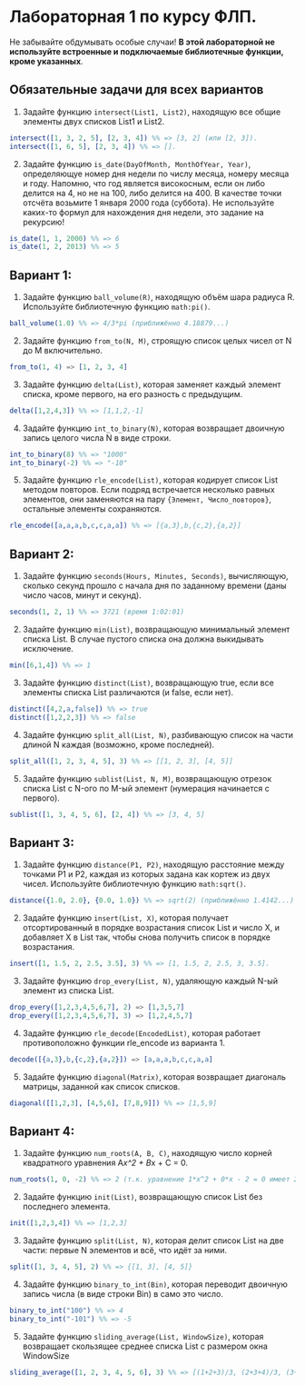 # Лабораторная 1 по курсу ФЛП.

Не забывайте обдумывать особые случаи! **В этой лабораторной не используйте встроенные и подключаемые библиотечные функции, кроме указанных**.

## Обязательные задачи для всех вариантов

1. Задайте функцию `intersect(List1, List2)`, находящую все общие элементы двух списков List1 и List2.

```erlang
intersect([1, 3, 2, 5], [2, 3, 4]) %% => [3, 2] (или [2, 3]).
intersect([1, 6, 5], [2, 3, 4]) %% => [].
```

2. Задайте функцию `is_date(DayOfMonth, MonthOfYear, Year)`, определяющуе номер дня недели по числу месяца, номеру месяца и году. 
Напомню, что год является високосным, если он либо делится на 4, но не на 100, либо делится на 400.
В качестве точки отсчёта возьмите 1 января 2000 года (суббота). Не используйте каких-то формул для нахождения дня недели, это задание на рекурсию!

```erlang
is_date(1, 1, 2000) %% => 6
is_date(1, 2, 2013) %% => 5
```

## Вариант 1:

1. Задайте функцию `ball_volume(R)`, находящую объём шара радиуса R. Используйте библиотечную функцию `math:pi()`.

```erlang
ball_volume(1.0) %% => 4/3*pi (приближённо 4.18879...)
```

2. Задайте функцию `from_to(N, M)`, строящую список целых чисел от N до M включительно.

```erlang
from_to(1, 4) => [1, 2, 3, 4]
```

3. Задайте функцию `delta(List)`, которая заменяет каждый элемент списка, кроме первого, на его разность с предыдущим.

```erlang
delta([1,2,4,3]) %% => [1,1,2,-1]
```

4. Задайте функцию `int_to_binary(N)`, которая возвращает двоичную запись целого числа N в виде строки.

```erlang
int_to_binary(8) %% => "1000"
int_to_binary(-2) %% => "-10"
```

5. Задайте функцию `rle_encode(List)`, которая кодирует список List методом повторов. 
Если подряд встречается несколько равных элементов, они заменяются на пару `{Элемент, Число_повторов}`, остальные элементы сохраняются.

```erlang
rle_encode([a,a,a,b,c,c,a,a]) %% => [{a,3},b,{c,2},{a,2}]
```

## Вариант 2:

1. Задайте функцию `seconds(Hours, Minutes, Seconds)`, вычисляющую, сколько секунд прошло с начала дня по заданному времени (даны число часов, минут и секунд).

```erlang
seconds(1, 2, 1) %% => 3721 (время 1:02:01)
```

2. Задайте функцию `min(List)`, возвращающую минимальный элемент списка List. В случае пустого списка она должна выкидывать исключение.

```erlang
min([6,1,4]) %% => 1
```

3. Задайте функцию `distinct(List)`, возвращающую true, если все элементы списка List различаются (и false, если нет).

```erlang
distinct([4,2,a,false]) %% => true
distinct([1,2,2,3]) %% => false
```

4. Задайте функцию `split_all(List, N)`, разбивающую список на части длиной N каждая (возможно, кроме последней).

```erlang
split_all([1, 2, 3, 4, 5], 3) %% => [[1, 2, 3], [4, 5]]
```

5. Задайте функцию `sublist(List, N, M)`, возвращающую отрезок списка List с N-ого по M-ый элемент (нумерация начинается с первого).

```erlang
sublist([1, 3, 4, 5, 6], [2, 4]) %% => [3, 4, 5]
```

## Вариант 3:

1. Задайте функцию `distance(P1, P2)`, находящую расстояние между точками P1 и P2, каждая из которых задана как кортеж из двух чисел. Используйте библиотечную функцию `math:sqrt()`.

```erlang
distance({1.0, 2.0}, {0.0, 1.0}) %% => sqrt(2) (приближённо 1.4142...)
```

2. Задайте функцию `insert(List, X)`, которая получает отсортированный в порядке возрастания список List и число X, и добавляет X в List так, чтобы снова получить список в порядке возрастания.

```erlang
insert([1, 1.5, 2, 2.5, 3.5], 3) %% => [1, 1.5, 2, 2.5, 3, 3.5].
```

3. Задайте функцию `drop_every(List, N)`, удаляющую каждый N-ый элемент из списка List.

```erlang
drop_every([1,2,3,4,5,6,7], 2) => [1,3,5,7]
drop_every([1,2,3,4,5,6,7], 3) => [1,2,4,5,7]
```

4. Задайте функцию `rle_decode(EncodedList)`, которая работает противоположно функции rle_encode из варианта 1.

```erlang
decode([{a,3},b,{c,2},{a,2}]) => [a,a,a,b,c,c,a,a]
```

5. Задайте функцию `diagonal(Matrix)`, которая возвращает диагональ матрицы, заданной как список списков.

```erlang
diagonal([[1,2,3], [4,5,6], [7,8,9]]) %% => [1,5,9]
```

## Вариант 4:

1. Задайте функцию `num_roots(A, B, C)`, находящую число корней квадратного уравнения A*x^2 + B*x + C = 0. 

```erlang
num_roots(1, 0, -2) %% => 2 (т.к. уравнение 1*x^2 + 0*x - 2 = 0 имеет 2 корня)
```

2. Задайте функцию `init(List)`, возвращающую список List без последнего элемента.

```erlang
init([1,2,3,4]) %% => [1,2,3]
```

3. Задайте функцию `split(List, N)`, которая делит список List на две части: первые N элементов и всё, что идёт за ними.

```erlang
split([1, 3, 4, 5], 2) %% => {[1, 3], [4, 5]}
```

4. Задайте функцию `binary_to_int(Bin)`, которая переводит двоичную запись числа (в виде строки Bin) в само это число.

```erlang
binary_to_int("100") %% => 4
binary_to_int("-101") %% => -5
```

5. Задайте функцию `sliding_average(List, WindowSize)`, которая возвращает скользящее среднее списка List с размером окна WindowSize

```erlang
sliding_average([1, 2, 3, 4, 5, 6], 3) %% => [(1+2+3)/3, (2+3+4)/3, (3+4+5)/3, (4+5+6)/3] == [2.0, 3.0, 4.0, 5.0]
```